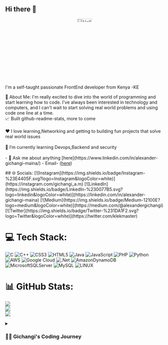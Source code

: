 ## Hi there 👋
<!-- Proudly created with Alexander Gichangi Maina ( [https://gprm.itsvg.in](https://www.linkedin.com/in/alexander-gichangi-maina/) ) -->
<p align="center">
  <a href="mailto:alexandergichangi@gmail.com">
    <img style="width: 30%; height: 5%;" alt="Hello, I'm Gichangi. I do open source!" src="https://media.tenor.com/OzRlXe7tnuQAAAAC/infinity-loop.gif">
  </a>

  I'm a self-taught passionate FrontEnd developer from Kenya -KE 
  <p>
💫 About Me:
I'm really excited to dive into the world of programming and start learning how to code. I've always been interested in technology and computers, and I can't wait to start solving real world problems and using code one line at a time.<br>📈 Built github-readme-stats, more to come<br><br>❤️ I love learning,Networking and getting to building fun projects that solve real world issues<br><br>🌱 I’m currently learning Devops,Backend and security
<br><br>- 💬 Ask me about anything [here](https://www.linkedin.com/in/alexander-gichangi-maina/)
- Email- (<a href="mailto:alexandergichangi@gmail.com">here</a>)

</p>
<!-- Proudly created with Alexander Gichangi Maina ( [https://gprm.itsvg.in](https://www.linkedin.com/in/alexander-gichangi-maina/) ) -->
## 🌐 Socials:
[![Instagram](https://img.shields.io/badge/Instagram-%23E4405F.svg?logo=Instagram&logoColor=white)](https://instagram.com/gichangi_a.m) [![LinkedIn](https://img.shields.io/badge/LinkedIn-%230077B5.svg?logo=linkedin&logoColor=white)](https://linkedin.com/in/alexander-gichangi-maina) [![Medium](https://img.shields.io/badge/Medium-12100E?logo=medium&logoColor=white)](https://medium.com/@alexandergichangi) [![Twitter](https://img.shields.io/badge/Twitter-%231DA1F2.svg?logo=Twitter&logoColor=white)](https://twitter.com/klekmaster) 

# 💻 Tech Stack:<!-- Proudly created with Alexander Gichangi Maina ( [https://gprm.itsvg.in](https://www.linkedin.com/in/alexander-gichangi-maina/) ) -->
![C](https://img.shields.io/badge/c-%2300599C.svg?style=for-the-badge&logo=c&logoColor=white) ![C++](https://img.shields.io/badge/c++-%2300599C.svg?style=for-the-badge&logo=c%2B%2B&logoColor=white) ![CSS3](https://img.shields.io/badge/css3-%231572B6.svg?style=for-the-badge&logo=css3&logoColor=white) ![HTML5](https://img.shields.io/badge/html5-%23E34F26.svg?style=for-the-badge&logo=html5&logoColor=white) ![Java](https://img.shields.io/badge/java-%23ED8B00.svg?style=for-the-badge&logo=java&logoColor=white) ![JavaScript](https://img.shields.io/badge/javascript-%23323330.svg?style=for-the-badge&logo=javascript&logoColor=%23F7DF1E) ![PHP](https://img.shields.io/badge/php-%23777BB4.svg?style=for-the-badge&logo=php&logoColor=white) ![Python](https://img.shields.io/badge/python-3670A0?style=for-the-badge&logo=python&logoColor=ffdd54) ![AWS](https://img.shields.io/badge/AWS-%23FF9900.svg?style=for-the-badge&logo=amazon-aws&logoColor=white) ![Google Cloud](https://img.shields.io/badge/Google%20Cloud-%234285F4.svg?style=for-the-badge&logo=google-cloud&logoColor=white) ![.Net](https://img.shields.io/badge/.NET-5C2D91?style=for-the-badge&logo=.net&logoColor=white) ![AmazonDynamoDB](https://img.shields.io/badge/Amazon%20DynamoDB-4053D6?style=for-the-badge&logo=Amazon%20DynamoDB&logoColor=white) ![MicrosoftSQLServer](https://img.shields.io/badge/Microsoft%20SQL%20Sever-CC2927?style=for-the-badge&logo=microsoft%20sql%20server&logoColor=white) ![MySQL](https://img.shields.io/badge/mysql-%2300f.svg?style=for-the-badge&logo=mysql&logoColor=white) ![LINUX](https://img.shields.io/badge/Linux-FCC624?style=for-the-badge&logo=linux&logoColor=black)
# 📊 GitHub Stats:
![](https://github-readme-stats.vercel.app/api?username=Gichangi001&theme=react&hide_border=false&include_all_commits=true&count_private=true)<br/>
![](https://github-readme-streak-stats.herokuapp.com/?user=Gichangi001&theme=react&hide_border=false)<br/>
![](https://github-readme-stats.vercel.app/api/top-langs/?username=Gichangi001&theme=react&hide_border=false&include_all_commits=true&count_private=true&layout=compact)
<!-- Proudly created with Alexander Gichangi Maina ( [https://gprm.itsvg.in](https://www.linkedin.com/in/alexander-gichangi-maina/) ) -->
<details>
<summary><h3>👨‍💻 Gichangi's Coding Journey</h3></summary>
   I started my coding journey as a tech student with a passion to learn everything I could about this programming world - code, unix, linux, theory. And all the while, teaching myself web development with a dream to build my website, but that soon got overshadowed by my desire to excel in other fields. However, I had other desires I had been pursuing throughout this time Marketing and public relations. But there's something that's always bothered me about my journey - abandoning my dream of building my own app to pursue the safe route, a job. Now I've already taken the leap away from that safety net into this uncomfortable, unexplored world that it being a programmer. I do have to eat, at the end of the day, but I think it's time. It's time to get uncomfortable again. I have a burning desire to get back on the horse, and fulfill that dream younger me had of building my own app, my own product , my own websites. And in order to do that, I'll be implmementing a few measures to streamline my Journey to focus more time on fulfilling that dream - a dream that I'll be ready to tackle in 2023 due to the measures i set in place end of 2022. Don't wait up, because I'm coming.
<!-- Proudly created with Alexander Gichangi Maina ( [https://gprm.itsvg.in](https://www.linkedin.com/in/alexander-gichangi-maina/) ) -->
### ✍️ Random Dev Quote
![](https://quotes-github-readme.vercel.app/api?type=horizontal&theme=radical)

### 🔝 Top Contributed Repo
![](https://github-contributor-stats.vercel.app/api?username=Gichangi001&limit=5&theme=dracula&combine_all_yearly_contributions=true)

---
[![](https://visitcount.itsvg.in/api?id=Gichangi001&icon=9&color=4)](https://visitcount.itsvg.in)

<!-- Proudly created with Alexander Gichangi Maina ( [https://gprm.itsvg.in](https://www.linkedin.com/in/alexander-gichangi-maina/) ) -->
